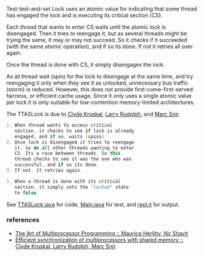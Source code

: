 Test-test-and-set Lock uses an atomic value for
indicating that some thread has engaged the lock
and is executing its critical section (CS).

Each thread that wants to enter CS waits until
the atomic lock is disengaged. Then it tries
to reengage it, but as several threads might
be trying the same, it may or may not succeed.
So it checks if it succeeded (with the same
atomic operation), and if so its done. If not
it retries all over again.

Once the thread is done with CS, it simply
disengages the lock.

As all thread wait (spin) for the lock to
disengage at the same time, and try reengaging
it only when they see it as unlocked, unnecessary
bus traffic (storm) is reduced. However, this
does not provide first-come-first-served
fairness, or efficient cache usage. Since
it only uses a single atomic value per lock
it is only suitable for low-contention
memory-limited architectures.

The TTASLock is due to [Clyde Kruskal],
[Larry Rudolph], and [Marc Snir].

[Clyde Kruskal]: https://en.wikipedia.org/wiki/Clyde_Kruskal
[Larry Rudolph]: http://people.csail.mit.edu/rudolph/
[Marc Snir]: https://en.wikipedia.org/wiki/Marc_Snir

```java
1. When thread wants to access critical
   section, it checks to see if lock is already
   engaged, and if so, waits (spins).
2. Once lock is disengaged it tries to reengage
   it. So do all other threads wanting to enter
   CS. Its a race between threads. So this
   thread checks to see it was the one who was
   successful, and if so its done.
3. If not, it retries again.
```

```java
1. When a thread is done with its critical
   section, it simply sets the "locked" state
   to false.
```

See [TTASLock.java] for code, [Main.java] for test, and [repl.it] for output.

[TTASLock.java]: https://repl.it/@wolfram77/ttas-lock#TTASLock.java
[Main.java]: https://repl.it/@wolfram77/ttas-lock#Main.java
[repl.it]: https://ttas-lock.wolfram77.repl.run


### references

- [The Art of Multiprocessor Programming :: Maurice Herlihy, Nir Shavit](https://dl.acm.org/doi/book/10.5555/2385452)
- [Efficient synchronization of multiprocessors with shared memory :: Clyde Kruskal, Larry Rudolph, Marc Snir](https://dl.acm.org/doi/10.1145/48022.48024)
